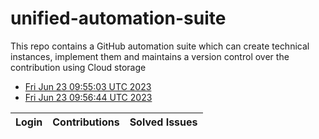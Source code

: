 # unified-automation-suite
This repo contains a GitHub automation suite which can create technical instances, implement them and maintains a version control over the contribution using Cloud storage
- [Fri Jun 23 09:55:03 UTC 2023](https://us-central1-js-capstone-backend.cloudfunctions.net/api/games/2jPfrBxzyp58uKxwwBPY/scores/)
- [Fri Jun 23 09:56:44 UTC 2023](https://us-central1-js-capstone-backend.cloudfunctions.net/api/games/klhbfb4yQ3PsL6z62u9C/scores/)
<!--START_TABLE-->
| Login        | Contributions | Solved Issues |
| ------------ | ------------- | ------------- |
<!--END_TABLE-->
